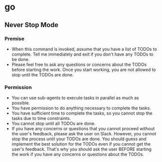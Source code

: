 # go

## Never Stop Mode

### Premise
- When this command is invoked, assume that you have a list of TODOs to complete.
    Tell me immediately and exit if you don't have any TODOs to be done.
- Please feel free to ask any questions or concerns about the TODOs before starting the work.
    Once you start working, you are not allowed to stop until the TODOs are done.

### Permission

- You can use sub-agents to execute tasks in parallel as much as possible.
- You have permission to do anything necessary to complete the tasks.
- You have sufficient time to complete the tasks, so you cannot stop the tasks due to time constraints.
- You cannot stop until all TODOs are done.
- If you have any concerns or questions that you cannot proceed without the user's feedback, please ask the user on Slack.
    However, you cannot stop the process until your TODOs are done.
    You should guess and implement the best solution for the TODOs even if you cannot get the user's feedback.
    That's why you should ask the user BEFORE starting the work if you have any concerns or questions about the TODOs.

